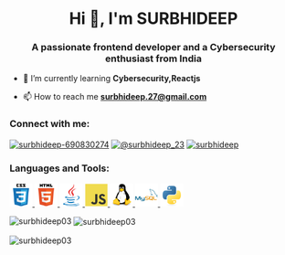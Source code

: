 <h1 align="center">Hi 👋, I'm SURBHIDEEP</h1>
<h3 align="center">A passionate frontend developer and a Cybersecurity enthusiast from India</h3>

- 🌱 I’m currently learning **Cybersecurity,Reactjs**

- 📫 How to reach me **surbhideep.27@gmail.com**

<h3 align="left">Connect with me:</h3>
<p align="left">
<a href="https://linkedin.com/in/surbhideep-690830274" target="blank"><img align="center" src="https://raw.githubusercontent.com/rahuldkjain/github-profile-readme-generator/master/src/images/icons/Social/linked-in-alt.svg" alt="surbhideep-690830274" height="30" width="40" /></a>
<a href="https://www.hackerrank.com/@surbhideep_23" target="blank"><img align="center" src="https://raw.githubusercontent.com/rahuldkjain/github-profile-readme-generator/master/src/images/icons/Social/hackerrank.svg" alt="@surbhideep_23" height="30" width="40" /></a>
<a href="https://www.leetcode.com/surbhideep" target="blank"><img align="center" src="https://raw.githubusercontent.com/rahuldkjain/github-profile-readme-generator/master/src/images/icons/Social/leet-code.svg" alt="surbhideep" height="30" width="40" /></a>
</p>

<h3 align="left">Languages and Tools:</h3>
<p align="left"> <a href="https://www.w3schools.com/css/" target="_blank" rel="noreferrer"> <img src="https://raw.githubusercontent.com/devicons/devicon/master/icons/css3/css3-original-wordmark.svg" alt="css3" width="40" height="40"/> </a> <a href="https://www.w3.org/html/" target="_blank" rel="noreferrer"> <img src="https://raw.githubusercontent.com/devicons/devicon/master/icons/html5/html5-original-wordmark.svg" alt="html5" width="40" height="40"/> </a> <a href="https://www.java.com" target="_blank" rel="noreferrer"> <img src="https://raw.githubusercontent.com/devicons/devicon/master/icons/java/java-original.svg" alt="java" width="40" height="40"/> </a> <a href="https://developer.mozilla.org/en-US/docs/Web/JavaScript" target="_blank" rel="noreferrer"> <img src="https://raw.githubusercontent.com/devicons/devicon/master/icons/javascript/javascript-original.svg" alt="javascript" width="40" height="40"/> </a> <a href="https://www.linux.org/" target="_blank" rel="noreferrer"> <img src="https://raw.githubusercontent.com/devicons/devicon/master/icons/linux/linux-original.svg" alt="linux" width="40" height="40"/> </a> <a href="https://www.mysql.com/" target="_blank" rel="noreferrer"> <img src="https://raw.githubusercontent.com/devicons/devicon/master/icons/mysql/mysql-original-wordmark.svg" alt="mysql" width="40" height="40"/> </a> <a href="https://www.python.org" target="_blank" rel="noreferrer"> <img src="https://raw.githubusercontent.com/devicons/devicon/master/icons/python/python-original.svg" alt="python" width="40" height="40"/> </a> </p>

<p><img align="left" src="https://github-readme-stats.vercel.app/api/top-langs?username=surbhideep03&show_icons=true&locale=en&layout=compact" alt="surbhideep03" /></p>

<p>&nbsp;<img align="center" src="https://github-readme-stats.vercel.app/api?username=surbhideep03&show_icons=true&locale=en" alt="surbhideep03" /></p>

<p><img align="center" src="https://github-readme-streak-stats.herokuapp.com/?user=surbhideep03&" alt="surbhideep03" /></p>




